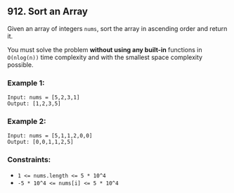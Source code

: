 ## 912. Sort an Array

Given an array of integers ```nums```, sort the array in ascending order and return it.

You must solve the problem **without using any built-in** functions in ```O(nlog(n))``` time complexity and with the smallest space complexity possible.

### Example 1:
```
Input: nums = [5,2,3,1]
Output: [1,2,3,5]
```
### Example 2:
```
Input: nums = [5,1,1,2,0,0]
Output: [0,0,1,1,2,5]
```

### Constraints:

* ```1 <= nums.length <= 5 * 10^4```
* ```-5 * 10^4 <= nums[i] <= 5 * 10^4```